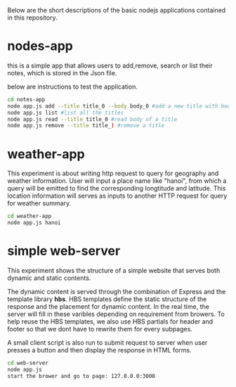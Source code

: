 Below are the short descriptions of the basic nodejs applications contained in this repository.

# nodes-app
this is a simple app that allows users to add,remove, search or list their notes, which is stored in the Json file.

below are instructions to test the application.

```bash
cd notes-app
node app.js add --title title_0 --body body_0 #add a new title with body to the database
node app.js list #list all the titles
node app.js read --title title_0 #read body of a title
node app.js remove --title title_) #remove a title
```
# weather-app
This experiment is about writing http request to query for geography and weather information.
User will input a place name like "hanoi", from which a query will be emitted to find the corresponding
longtitude and latitude. This location information will serves as inputs to another HTTP request for query for weather summary.
```bash
cd weather-app
node app.js hanoi
```

# simple web-server
This experiment shows the structure of a simple website that serves both dynamic and static contents. 

The dynamic content is served through the combination of Express and the template library __hbs__. HBS templates define the static structure of the response and the placement for dynamic content. In the real time, the server will fill in these varibles depending on requirement from browers. To help reuse the HBS templates, we also  use HBS partials for header and footer so that we dont have to rewrite them for every subpages.

A small client script is also run to submit request to server when user presses a button and then display the response in HTML forms. 

```bash
cd web-server
node app.js
start the brower and go to page: 127.0.0.0:3000
```  